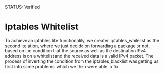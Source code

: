 STATUS: Verified

# Iptables Whitelist
To achieve an iptables like functionality, we created iptables_whitelist as the second iteration, where we just decide on forwarding a package or not, based on the condition that the source as well as the destination IPv4 address is on a whitelist and the received data is a valid IPv4 packet. The process of inverting the condition from the iptables_blacklist was getting us first into some problems, which we then were able to fix.